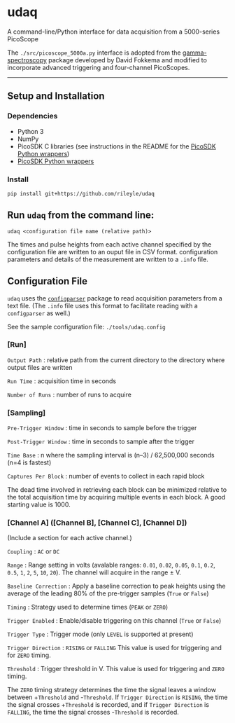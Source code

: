 # udaq

A command-line/Python interface for data acquisition from a 5000-series
PicoScope

The `./src/picoscope_5000a.py` interface is adopted from the
[gamma-spectroscopy](https://github.com/davidfokkema/gamma-spectroscopy)
package developed by David Fokkema and modified to incorporate advanced
triggering and four-channel PicoScopes.

---
## Setup and Installation

### Dependencies
- Python 3
- NumPy
- PicoSDK C libraries (see instructions in the README for the
  [PicoSDK Python wrappers](https://github.com/picotech/picosdk-python-wrappers))
- [PicoSDK Python wrappers](https://github.com/picotech/picosdk-python-wrappers)

### Install

```
pip install git+https://github.com/rileyle/udaq
```

## Run `udaq` from the command line:

```
udaq <configuration file name (relative path)>
```

The times and pulse heights from each active channel specified by the
configuration file are written to an ouput file in CSV format. configuration
parameters and details of the measurement are written to a `.info`
file.

## Configuration File

`udaq` uses the
[`configparser`](https://docs.python.org/3/library/configparser.html) package
to read acquisition parameters from a text file. (The `.info` file uses this
format to facilitate reading with a `configparser` as well.)

See the sample configuration file: `./tools/udaq.config`

### [Run]

`Output Path` : relative path from the current directory to the directory where
output files are written

`Run Time` : acquisition time in seconds

`Number of Runs` : number of runs to acquire

### [Sampling]

`Pre-Trigger Window` : time in seconds to sample before the trigger

`Post-Trigger Window` : time in seconds to sample after the trigger

`Time Base` : n where the sampling interval is (n–3) / 62,500,000 seconds
(n=4 is fastest)

`Captures Per Block` : number of events to collect in each rapid block

The dead time involved in retrieving each block can be minimized relative to
the total acquisition time by acquiring multiple events in each block. A good
starting value is 1000.

### [Channel A] ([Channel B], [Channel C], [Channel D])

(Include a section for each active channel.)

`Coupling` : `AC` or `DC`

`Range` : Range setting in volts (avalable ranges: `0.01`, `0.02`, `0.05`,
`0.1`, `0.2`, `0.5`, `1`, `2`, `5`, `10`, `20`). The channel will acquire in
the range &#177;<Range> V.

`Baseline Correction` : Apply a baseline correction to peak heights using the
average of the leading 80% of the pre-trigger samples (`True` or `False`)

`Timing` : Strategy used to determine times (`PEAK` or `ZERO`)

`Trigger Enabled` : Enable/disable triggering on this channel (`True` or
`False`)

`Trigger Type` : Trigger mode (only `LEVEL` is supported at present)

`Trigger Direction` : `RISING` or `FALLING` This value is used for triggering
and for `ZERO` timing.

`Threshold` : Trigger threshold in V. This value is used for triggering and
`ZERO` timing.

The `ZERO` timing strategy determines the time the signal leaves a window
between +`Threshold` and -`Threshold`. If `Trigger Direction` is `RISING`, the
time the signal crosses +`Threshold` is recorded, and if `Trigger Direction` is
`FALLING`, the time the signal crosses -`Threshold` is recorded.

